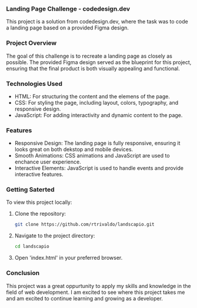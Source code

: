 ### Landing Page Challenge - codedesign.dev

This project is a solution from codedesign.dev, where the task was to code a landing page based on a provided Figma design.

### Project Overview

The goal of this challenge is to recreate a landing page as closely as possible. The provided Figma design served as the blueprint for this project, ensuring that the final product is both visually appealing and functional.

### Technologies Used

-   HTML: For structuring the content and the elemens of the page.
-   CSS: For styling the page, including layout, colors, typography, and responsive design.
-   JavaScript: For adding interactivity and dynamic content to the page.

### Features

-   Responsive Design: The landing page is fully responsive, ensuring it looks great on both dekstop and mobile devices.
-   Smooth Animations: CSS animations and JavaScript are used to enchance user experience.
-   Interactive Elements: JavaScript is used to handle events and provide interactive features.

### Getting Saterted

To view this project locally:

1. Clone the repository:
    ```bash
    git clone https://github.com/rtrivaldo/landscapio.git
    ```
2. Navigate to the project directory:
    ```bash
    cd landscapio
    ```
3. Open 'index.html' in your preferred browser.

### Conclusion

This project was a great oppurtunity to apply my skills and knowledge in the field of web development. I am excited to see where this project takes me and am excited to continue learning and growing as a developer.

